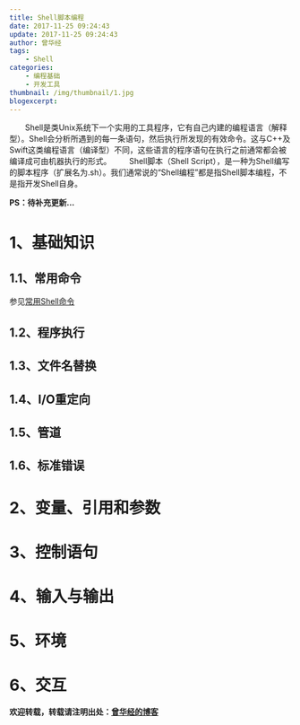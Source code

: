 ```yaml
---
title: Shell脚本编程
date: 2017-11-25 09:24:43
update: 2017-11-25 09:24:43
author: 曾华经
tags: 
	- Shell
categories: 
	- 编程基础
	- 开发工具
thumbnail: /img/thumbnail/1.jpg
blogexcerpt:
---
```

&emsp;&emsp;Shell是类Unix系统下一个实用的工具程序，它有自己内建的编程语言（解释型）。Shell会分析所遇到的每一条语句，然后执行所发现的有效命令。这与C++及Swift这类编程语言（编译型）不同，这些语言的程序语句在执行之前通常都会被编译成可由机器执行的形式。
&emsp;&emsp;Shell脚本（Shell Script），是一种为Shell编写的脚本程序（扩展名为.sh）。我们通常说的“Shell编程”都是指Shell脚本编程，不是指开发Shell自身。
<!--more-->

**PS：待补充更新...**

# 1、基础知识

## 1.1、常用命令
参见[常用Shell命令](/post/常用Shell命令)

## 1.2、程序执行

## 1.3、文件名替换

## 1.4、I/O重定向

## 1.5、管道

## 1.6、标准错误

# 2、变量、引用和参数

# 3、控制语句

# 4、输入与输出

# 5、环境

# 6、交互

**欢迎转载，转载请注明出处：[曾华经的博客](http://www.huajingzeng.com)**
